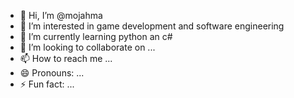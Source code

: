 - 👋 Hi, I’m @mojahma
- 👀 I’m interested in game development and software engineering
- 🌱 I’m currently learning python an c#
- 💞️ I’m looking to collaborate on ...
- 📫 How to reach me ...
- 😄 Pronouns: ...
- ⚡ Fun fact: ...

<!---
mojahma/mojahma is a ✨ special ✨ repository because its `README.md` (this file) appears on your GitHub profile.
You can click the Preview link to take a look at your changes.
--->
